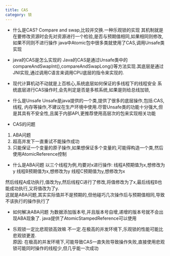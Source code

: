 ```yaml
---
title: CAS
category: 锁
---
```

- 什么是CAS?
Compare and swap,比较并交换.一种乐观锁的实现
其机制就是在要修改资源时会先对资源进行一个检验,是否与预期值相同,如果相同则修改,如果不同则不进行操作 
java中Atomic包中很多类就使用了CAS,调用Unsafe类实现

- java的CAS是怎么实现的
Java的CAS是通过Unsafe类中的compareAndSwapInt(),compareAndSwapLong()等方法实现.其底层是通过JNI实现,通过调用C语言来调用CPU底层的指令来实现的.

- 现代计算机动不动就是上百核心,系统底层如何保证的多线程下的线程安全
系统底层进行CAS操作时,会先判定是否是多核系统,如果是则给总线加锁,

- 什么是Unsafe
Unsafe是java提供的一个类,提供了很多的底层操作,包括:CAS, 线程, 内存等操作,不建议在生产环境中使用.尽管Unsafe类的功能十分强大,但是其具有不安全性,且属于内部API,更推荐使用高层次的包来实现相关功能  

- CAS的问题
1. ABA问题
2. 超高并发下一直重试不能操作成功
3. 只能保证一个变量的原子操作,如果想保证多个变量的,可能得构造一个类,然后使用AtomicReference控制

- 什么是ABA问题
以三个线程为例,均要对x进行操作:
线程A预期值为x,想修改为y
线程B预期值为x,想修改为y
线程C预期值为y,想修改为x

然后线程A成功执行,值改为y,然后线程C进行了修改,将值修改为了x,最后线程B也能成功执行,又将值改为了y.  
这就是ABA问题,其实实际值并不是预期的,但他碰巧几次操作后与预期值相同,导致不该执行的操作执行了

- 如何解决ABA问题
为数据添加版本号,并且版本号自增,递增的版本号就不会出现ABA现象了. java提供了AtomicStampedReference可以使用  

- 乐观锁一定比悲观锁高效嘛
不一定.在极高的并发环境下,乐观锁的性能可能比悲观锁更差.  
原因: 在极高的并发环境下,可能导致CAS一直失败导致操作失败,直接使用悲观锁可能同时操作的线程少,但几乎能一次成功  
